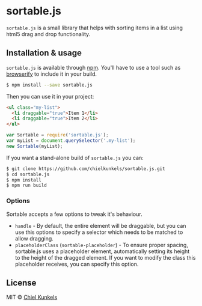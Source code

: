 # sortable.js

`sortable.js` is a small library that helps with sorting items in a list using
html5 drag and drop functionality.


## Installation & usage

`sortable.js` is available through [npm][npm]. You'll have to use a tool such as
[browserify][browserify] to include it in your build.

```bash
$ npm install --save sortable.js
```

Then you can use it in your project:

```html
<ul class="my-list">
  <li draggable="true">Item 1</li>
  <li draggable="true">Item 2</li>
</ul>
```

```js
var Sortable = require('sortable.js');
var myList = document.querySelector('.my-list');
new Sortable(myList);
```

If you want a stand-alone build of `sortable.js` you can:

```bash
$ git clone https://github.com/chielkunkels/sortable.js.git
$ cd sortable.js
$ npm install
$ npm run build
```

[npm]: https://www.npmjs.com/
[browserify]: http://browserify.org/


### Options

Sortable accepts a few options to tweak it's behaviour.

- `handle` - By default, the entire element will be draggable, but you can use
  this options to specify a selector which needs to be matched to allow
  dragging.
- `placeholderClass` (`sortable-placeholder`) - To ensure proper spacing,
  sortable.js uses a placeholder element, automatically setting its height to
  the height of the dragged element. If you want to modify the class this
  placeholder receives, you can specify this option.


## License

MIT © [Chiel Kunkels](http://kunkels.me/)
